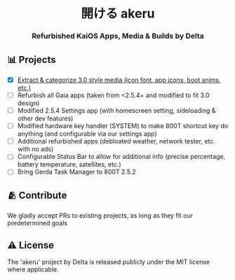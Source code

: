 <h1 align="center">
  開ける akeru
</h1>
<h3 align="center">
Refurbished KaiOS Apps, Media & Builds by Delta
</p>

## 📊 Projects

- [x] [Extract & categorize 3.0 style media (icon font, app icons, boot anims, etc.)](https://github.com/Delta-Applications/akeru/tree/main/src/media)
- [ ] Refurbish all Gaia apps (taken from <2.5.4+ and modified to fit 3.0 design)
- [ ] Modified 2.5.4 Settings app (with homescreen setting, sideloading & other dev features)
- [ ] Modified hardware key handler (SYSTEM) to make 800T shortcut key do anything (and configurable via our settings app)
- [ ] Additional refurbished apps (debloated weather, network tester, etc. with no ads)
- [ ] Configurable Status Bar to allow for additional info (precise percentage, battery temperature, satellites, etc.)
- [ ] Bring Gerda Task Manager to 800T 2.5.2

## 🫂 Contribute

We gladly accept PRs to existing projects, as long as they fit our predetermined goals

## ⚠️ License

The 'akeru' project by Delta is released publicly under the MIT license where applicable.